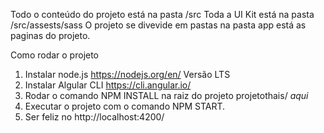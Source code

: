 Todo o conteúdo do projeto está na pasta /src
Toda a UI Kit está na pasta /src/assests/sass
O projeto se divevide  em pastas na pasta app está as paginas do projeto.

Como rodar o projeto
1. Instalar node.js https://nodejs.org/en/ Versão LTS
2. Instalar Algular CLI  https://cli.angular.io/
3. Rodar o comando NPM INSTALL na raiz do projeto projetothais/ *aqui* 
4. Executar o projeto com o comando NPM START.
5. Ser feliz no http://localhost:4200/

